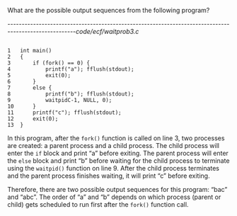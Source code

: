 What are the possible output sequences from the following program?

------------------------------------------------------------------------------------------------------_code/ecf/waitprob3.c_

```

1	int main()
2	{
3		if (fork() == 0) {
4			printf("a"); fflush(stdout);
5			exit(0);
6		}
7		else {
8			printf("b"); fflush(stdout);
9			waitpidC-1, NULL, 0);
10		}
11		printf("c"); fflush(stdout);
12		exit(0);
13	}
```
In this program, after the `fork()` function is called on line 3, two processes are created: a parent process and a child process. The child process will enter the `if` block and print “a” before exiting. The parent process will enter the `else` block and print “b” before waiting for the child process to terminate using the `waitpid()` function on line 9. After the child process terminates and the parent process finishes waiting, it will print “c” before exiting.

Therefore, there are two possible output sequences for this program: “bac” and “abc”. The order of “a” and “b” depends on which process (parent or child) gets scheduled to run first after the `fork()` function call.